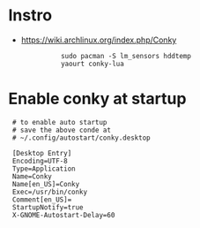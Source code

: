 # Instro
+ https://wiki.archlinux.org/index.php/Conky

				sudo pacman -S lm_sensors hddtemp
				yaourt conky-lua

# Enable conky at startup

	 # to enable auto startup
	 # save the above conde at
	 # ~/.config/autostart/conky.desktop

	 [Desktop Entry]
	 Encoding=UTF-8
	 Type=Application
	 Name=Conky
	 Name[en_US]=Conky
	 Exec=/usr/bin/conky
	 Comment[en_US]=
	 StartupNotify=true
	 X-GNOME-Autostart-Delay=60

